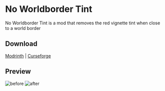 # No Worldborder Tint
No Worldborder Tint is a mod that removes the red vignette tint when close to a world border

## Download
[Modrinth](https://modrinth.com/mod/noworldbordertint) | [Curseforge](https://www.curseforge.com/minecraft/mc-mods/no-worldborder-tint)

## Preview
![before](https://github.com/user-attachments/assets/d74ca130-6782-473b-bd5d-7d5c935d6adb)
![after](https://github.com/user-attachments/assets/a2664c62-3702-4337-a2be-5275b9de356b)

